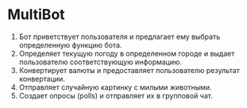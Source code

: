 # MultiBot

1. Бот приветствует пользователя и предлагает ему выбрать определенную функцию бота.
2. Определяет текущую погоду в определенном городе  и выдает пользователю соответствующую информацию.
3. Конвертирует валюты и предоставляет пользователю результат конвертации.
4. Отправляет случайную картинку с милыми животными.
5. Создает опросы (polls) и отправляет их в групповой чат.
